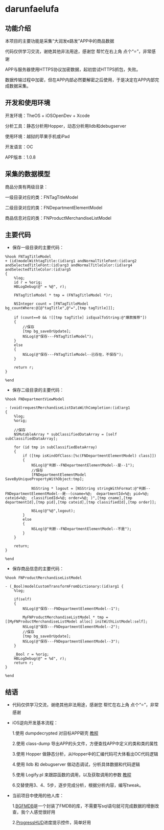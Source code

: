 # darunfaelufa


## 功能介绍

本项目的主要功能是采集“大润发e路发”APP中的商品数据

代码仅供学习交流，谢绝其他非法用途，感谢您 帮忙在右上角 点个“⭐️”，非常感谢

APP与服务器使用HTTPS协议加密数据，起初尝试HTTPS抓包，失败。

数据传输过程中加密，但在APP内部必然要解密之后使用，于是决定在APP内部完成数据采集。


## 开发和使用环境

开发环境：TheOS + iOSOpenDev + Xcode

分析工具：静态分析用Hopper，动态分析用lldb和debugserver

使用环境：越狱的苹果手机或iPad

开发语言：OC

APP版本：1.0.8

## 采集的数据模型

商品分类有两级目录：

一级目录对应的类：FNTagTitleModel

二级目录对应的类：FNDepartmentElementModel

商品信息对应的类：FNProductMerchandiseListModel

## 主要代码

- 保存一级目录的主要代码：

```
%hook FNTagTitleModel
+ (id)modelWithtagTitle:(id)arg1 andNormalTitleFont:(id)arg2 andSelectedTitleFont:(id)arg3 andNormalTitleColor:(id)arg4 andSelectedTitleColor:(id)arg5
{
    %log;
    id r = %orig;
    HBLogDebug(@" = %@", r);

    FNTagTitleModel * tmp = (FNTagTitleModel *)r;

    NSInteger count = [FNTagTitleModel bg_countWhere:@[@"tagTitle",@"=",[tmp tagTitle]]];

    if (count==0 && ![[tmp tagTitle] isEqualToString:@"爆款推荐"])
    {
        //保存
        [tmp bg_saveOrUpdate];
        NSLog(@"保存---FNTagTitleModel");
    }
    else
    {
        NSLog(@"保存---FNTagTitleModel--已存在，不保存");
    }

    return r;
}

%end

```



- 保存二级目录的主要代码：
```
%hook FNDepartmentViewModel

- (void)requestMerchandiseListDataWithCompletion:(id)arg1
{
    %log;
    %orig;

    //保存
    NSMutableArray * subClassifiedDataArray = [self subClassifiedDataArray];

    for (id tmp in subClassifiedDataArray)
    {
        if ([tmp isKindOfClass:[%c(FNDepartmentElementModel) class]])
        {
            NSLog(@"判断--FNDepartmentElementModel--是--1");
            //保存
            [FNDepartmentElementModel SaveByUniquePropertyWithObject:tmp];

            NSString * logout = [NSString stringWithFormat:@"判断--FNDepartmentElementModel--是--(cname=%@;  departmentId=%@; pid=%@; cateid=%@;  classifiedId=%@; order=%@; )",[tmp cname],[tmp departmentId],[tmp pid],[tmp cateid],[tmp classifiedId],[tmp order]];

            NSLog(@"%@",logout);
        }
        else
        {
            NSLog(@"判断--FNDepartmentElementModel--不是");
        }
    }

    return;
}

%end
```

- 保存商品信息的主要代码：
```
%hook FNProductMerchandiseListModel

- (_Bool)modelCustomTransformFromDictionary:(id)arg1 {
    %log;

    if(self)
    {
        NSLog(@"保存---FNDepartmentElementModel--1");

        MyFNProductMerchandiseListModel * tmp = [[MyFNProductMerchandiseListModel alloc] initWithListModel:self];
        NSLog(@"保存---FNDepartmentElementModel--2");
        //保存
        [tmp bg_saveOrUpdate];
        NSLog(@"保存---FNDepartmentElementModel--3");
    }

    _Bool r = %orig;
    HBLogDebug(@" = %d", r);
    return r;
}

%end
```

## 结语

- 代码仅供学习交流，谢绝其他非法用途，感谢您 帮忙在右上角 点个“⭐️”，非常感谢

- iOS逆向开发基本流程：

  1.使用 dumpdecrypted 对目标APP砸壳 [教程](http://bbs.iosre.com/t/dumpdecrypted-app/22)

  2.使用 class-dump 导出APP的头文件，方便查找APP中定义的类和类的属性

  3.使用 Hopper 做静态分析，从Hopper中的汇编代码可大体看出OC代码逻辑

  4.使用 lldb 和 debugserver 做动态调试，分析具体数据和代码逻辑

  5.使用 Logify.pl 来跟踪函数的调用，以及获取调用的参数 [教程](http://www.blogfshare.com/ioss-theos-logify.html)

  6.交替使用3、4、5步，逐步完成分析，根据分析内容，编写tweak。


- 当前项目中使用的他人库：

  1.[BGFMDB](https://github.com/huangzhibiao/BGFMDB)是一个封装了FMDB的库，不需要写sql语句就可完成数据的增删改查，我个人感觉很好用



  2.[ProgressHUD](https://github.com/relatedcode/ProgressHUD)进度提示控件，简单好用
